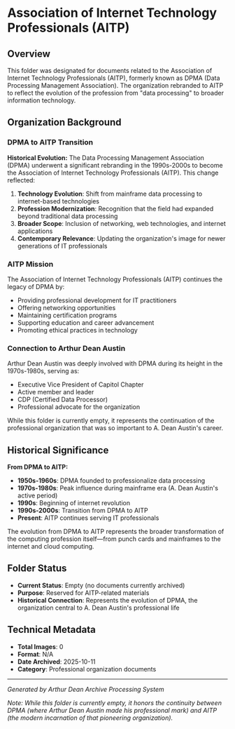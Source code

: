 # Association of Internet Technology Professionals (AITP)

## Overview
This folder was designated for documents related to the Association of Internet Technology Professionals (AITP), formerly known as DPMA (Data Processing Management Association). The organization rebranded to AITP to reflect the evolution of the profession from "data processing" to broader information technology.

## Organization Background

### DPMA to AITP Transition

**Historical Evolution:**
The Data Processing Management Association (DPMA) underwent a significant rebranding in the 1990s-2000s to become the Association of Internet Technology Professionals (AITP). This change reflected:

1. **Technology Evolution**: Shift from mainframe data processing to internet-based technologies
2. **Profession Modernization**: Recognition that the field had expanded beyond traditional data processing
3. **Broader Scope**: Inclusion of networking, web technologies, and internet applications
4. **Contemporary Relevance**: Updating the organization's image for newer generations of IT professionals

### AITP Mission

The Association of Internet Technology Professionals (AITP) continues the legacy of DPMA by:
- Providing professional development for IT practitioners
- Offering networking opportunities
- Maintaining certification programs
- Supporting education and career advancement
- Promoting ethical practices in technology

### Connection to Arthur Dean Austin

Arthur Dean Austin was deeply involved with DPMA during its height in the 1970s-1980s, serving as:
- Executive Vice President of Capitol Chapter
- Active member and leader
- CDP (Certified Data Processor)
- Professional advocate for the organization

While this folder is currently empty, it represents the continuation of the professional organization that was so important to A. Dean Austin's career.

## Historical Significance

**From DPMA to AITP:**
- **1950s-1960s**: DPMA founded to professionalize data processing
- **1970s-1980s**: Peak influence during mainframe era (A. Dean Austin's active period)
- **1990s**: Beginning of internet revolution
- **1990s-2000s**: Transition from DPMA to AITP
- **Present**: AITP continues serving IT professionals

The evolution from DPMA to AITP represents the broader transformation of the computing profession itself—from punch cards and mainframes to the internet and cloud computing.

## Folder Status
- **Current Status**: Empty (no documents currently archived)
- **Purpose**: Reserved for AITP-related materials
- **Historical Connection**: Represents the evolution of DPMA, the organization central to A. Dean Austin's professional life

## Technical Metadata
- **Total Images**: 0
- **Format**: N/A
- **Date Archived**: 2025-10-11
- **Category**: Professional organization documents

---
*Generated by Arthur Dean Archive Processing System*

*Note: While this folder is currently empty, it honors the continuity between DPMA (where Arthur Dean Austin made his professional mark) and AITP (the modern incarnation of that pioneering organization).*
